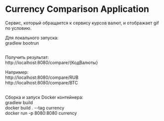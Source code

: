 # Сurrency Comparison Application
Cервис, который обращается к сервису курсов валют, и отображает gif по условию.

Для локального запуска:  
gradlew bootrun

##
Получить результат:  
http://localhost:8080/compare/{КодВалюты}

Например:  
http://localhost:8080/compare/RUB  
http://localhost:8080/compare/BTC

##
Сборка и запуск Docker контейнера:  
gradlew build  
docker build . --tag currency  
docker run -p 8080:8080 currency  


